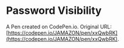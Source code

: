# Password Visibility

A Pen created on CodePen.io. Original URL: [https://codepen.io/JAMAZON/pen/xxQwbRK](https://codepen.io/JAMAZON/pen/xxQwbRK).

